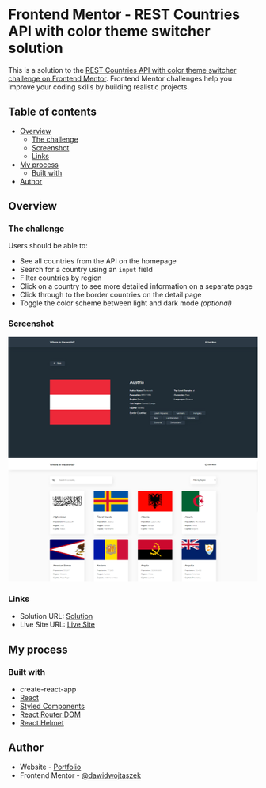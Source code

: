 # Frontend Mentor - REST Countries API with color theme switcher solution

This is a solution to the [REST Countries API with color theme switcher challenge on Frontend Mentor](https://www.frontendmentor.io/challenges/rest-countries-api-with-color-theme-switcher-5cacc469fec04111f7b848ca). Frontend Mentor challenges help you improve your coding skills by building realistic projects.

## Table of contents

- [Overview](#overview)
  - [The challenge](#the-challenge)
  - [Screenshot](#screenshot)
  - [Links](#links)
- [My process](#my-process)
  - [Built with](#built-with)
- [Author](#author)

## Overview

### The challenge

Users should be able to:

- See all countries from the API on the homepage
- Search for a country using an `input` field
- Filter countries by region
- Click on a country to see more detailed information on a separate page
- Click through to the border countries on the detail page
- Toggle the color scheme between light and dark mode _(optional)_

### Screenshot

![](./screenshot.png)
![](./screenshot2.png)

### Links

- Solution URL: [Solution](https://github.com/dawidwojtaszek/REST-Countries-API-Frontendmentor-Chalage)
- Live Site URL: [Live Site](https://countriesapi-frontendmentor.netlify.app/)

## My process

### Built with

- create-react-app
- [React](https://reactjs.org/)
- [Styled Components](https://styled-components.com/)
- [React Router DOM](https://reactrouter.com/en/main)
- [React Helmet](https://www.npmjs.com/package/react-helmet)

## Author

- Website - [Portfolio](https://www.dawidwojtaszek.pl)
- Frontend Mentor - [@dawidwojtaszek](https://www.frontendmentor.io/profile/dawidwojtaszek)
